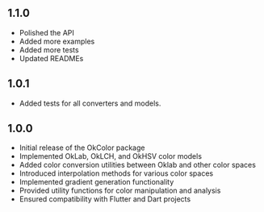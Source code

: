 ## 1.1.0

* Polished the API
* Added more examples
* Added more tests
* Updated READMEs

## 1.0.1

* Added tests for all converters and models.

## 1.0.0

* Initial release of the OkColor package
* Implemented OkLab, OkLCH, and OkHSV color models
* Added color conversion utilities between Oklab and other color spaces
* Introduced interpolation methods for various color spaces
* Implemented gradient generation functionality
* Provided utility functions for color manipulation and analysis
* Ensured compatibility with Flutter and Dart projects
